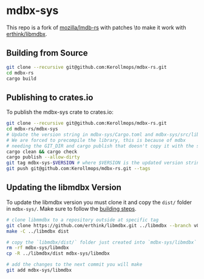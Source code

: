 # mdbx-sys

This repo is a fork of [mozilla/lmdb-rs](https://github.com/mozilla/lmdb-rs)
with patches \to make it work with [erthink/libmdbx](https://github.com/erthink/libmdbx).

## Building from Source

```bash
git clone --recursive git@github.com:Kerollmops/mdbx-rs.git
cd mdbx-rs
cargo build
```

## Publishing to crates.io

To publish the mdbx-sys crate to crates.io:

```bash
git clone --recursive git@github.com:Kerollmops/mdbx-rs.git
cd mdbx-rs/mdbx-sys
# Update the version string in mdbx-sys/Cargo.toml and mdbx-sys/src/lib.rs.
# We are forced to precompile the library, this is because of mdbx
# needing the GIT_DIR and cargo publish that doesn't copy it with the sources.
cargo clean && cargo check
cargo publish --allow-dirty
git tag mdbx-sys-$VERSION # where $VERSION is the updated version string
git push git@github.com:Kerollmops/mdbx-rs.git --tags
```

## Updating the libmdbx Version

To update the libmdbx version you must clone it and copy the `dist/` folder in `mdbx-sys/`.
Make sure to follow the [building steps](https://github.com/erthink/libmdbx#building).

```bash
# clone libmmdbx to a repository outside at specific tag
git clone https://github.com/erthink/libmdbx.git ../libmdbx --branch v0.7.0
make -C ../libmdbx dist

# copy the `libmdbx/dist/` folder just created into `mdbx-sys/libmdbx`
rm -rf mdbx-sys/libmdbx
cp -R ../libmdbx/dist mdbx-sys/libmdbx

# add the changes to the next commit you will make
git add mdbx-sys/libmdbx
```
